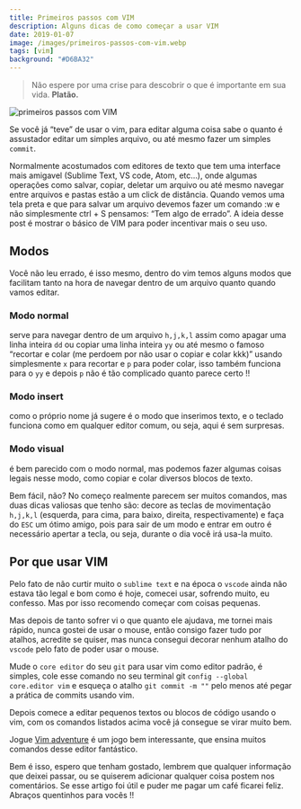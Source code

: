 ```yaml
---
title: Primeiros passos com VIM
description: Alguns dicas de como começar a usar VIM
date: 2019-01-07
image: /images/primeiros-passos-com-vim.webp
tags: [vim]
background: "#D6BA32"
---
```


> Não espere por uma crise para descobrir o que é importante em sua vida. **Platão.**

![primeiros passos com VIM](/images/primeiros-passos-com-vim.webp)

Se você já “teve” de usar o vim, para editar alguma coisa sabe o quanto é assustador editar um simples arquivo, ou até mesmo fazer um simples `commit`.

Normalmente acostumados com editores de texto que tem uma interface mais amigavel (Sublime Text, VS code, Atom, etc…), onde algumas operações como salvar, copiar, deletar um arquivo ou até mesmo navegar entre arquivos e pastas estão a um click de distância. Quando vemos uma tela preta e que para salvar um arquivo devemos fazer um comando :w e não simplesmente ctrl + S pensamos: “Tem algo de errado”. A ideia desse post é mostrar o básico de VIM para poder incentivar mais o seu uso.

## Modos

Você não leu errado, é isso mesmo, dentro do vim temos alguns modos que facilitam tanto na hora de navegar dentro de um arquivo quanto quando vamos editar.

### Modo normal

serve para navegar dentro de um arquivo `h,j,k,l` assim como apagar uma linha inteira `dd` ou copiar uma linha inteira `yy` ou até mesmo o famoso “recortar e colar (me perdoem por não usar o copiar e colar kkk)” usando simplesmente `x` para recortar e `p` para poder colar, isso também funciona para o `yy` e depois `p` não é tão complicado quanto parece certo !!

### Modo insert

como o próprio nome já sugere é o modo que inserimos texto, e o teclado funciona como em qualquer editor comum, ou seja, aqui é sem surpresas.

### Modo visual

é bem parecido com o modo normal, mas podemos fazer algumas coisas legais nesse modo, como copiar e colar diversos blocos de texto.

Bem fácil, não? No começo realmente parecem ser muitos comandos, mas duas dicas valiosas que tenho são: decore as teclas de movimentação `h,j,k,l` (esquerda, para cima, para baixo, direita, respectivamente) e faça do `ESC` um ótimo amigo, pois para sair de um modo e entrar em outro é necessário apertar a tecla, ou seja, durante o dia você irá usa-la muito.

## Por que usar VIM

Pelo fato de não curtir muito o `sublime text` e na época o `vscode` ainda não estava tão legal e bom como é hoje, comecei usar, sofrendo muito, eu confesso. Mas por isso recomendo começar com coisas pequenas.

Mas depois de tanto sofrer vi o que quanto ele ajudava, me tornei mais rápido, nunca gostei de usar o mouse, então consigo fazer tudo por atalhos, acredite se quiser, mas nunca consegui decorar nenhum atalho do `vscode` pelo fato de poder usar o mouse.

Mude o `core editor` do seu `git` para usar vim como editor padrão, é simples, cole esse comando no seu terminal git `config --global core.editor vim` e esqueça o atalho `git commit -m ""` pelo menos até pegar a prática de commits usando vim.

Depois comece a editar pequenos textos ou blocos de código usando o vim, com os comandos listados acima você já consegue se virar muito bem.

Jogue [Vim adventure](https://vim-adventures.com/) é um jogo bem interessante, que ensina muitos comandos desse editor fantástico.

Bem é isso, espero que tenham gostado, lembrem que qualquer informação que deixei passar, ou se quiserem adicionar qualquer coisa postem nos comentários. Se esse artigo foi útil e puder me pagar um café ficarei feliz. Abraços quentinhos para vocês !!
